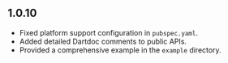 ## 1.0.10
- Fixed platform support configuration in `pubspec.yaml`.
- Added detailed Dartdoc comments to public APIs.
- Provided a comprehensive example in the `example` directory.
